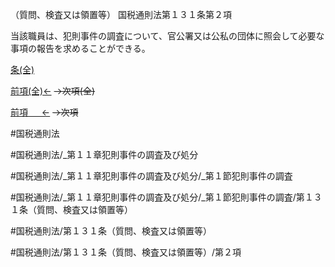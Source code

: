 （質問、検査又は領置等）
国税通則法第１３１条第２項

当該職員は、犯則事件の調査について、官公署又は公私の団体に照会して必要な事項の報告を求めることができる。

[条(全)](国税通則法＿＿＿＿＿第１３１条_.md)

[前項(全)←](国税通則法＿＿＿＿＿第１３１条第１項_.md)  ~~→次項(全)~~

[前項 　 ←](国税通則法＿＿＿＿＿第１３１条第１項.md)  ~~→次項~~



#国税通則法

#国税通則法/_第１１章犯則事件の調査及び処分

#国税通則法/_第１１章犯則事件の調査及び処分/_第１節犯則事件の調査

#国税通則法/_第１１章犯則事件の調査及び処分/_第１節犯則事件の調査/第１３１条（質問、検査又は領置等）

#国税通則法/第１３１条（質問、検査又は領置等）

#国税通則法/第１３１条（質問、検査又は領置等）/第２項

